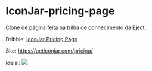 # IconJar-pricing-page
 Clone de página feita na trilha de conhecimento da Eject.

Dribble: [IconJar Pricing Page](https://dribbble.com/shots/15136775-IconJar-pricing-page)

Site:  https://geticonjar.com/pricing/

Ideial:
![](https://cdn.dribbble.com/users/31687/screenshots/15136775/media/4243851c0fabeb1a8ccc610e170c715f.jpg)


